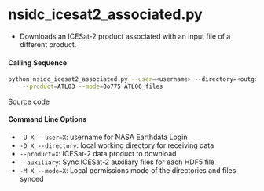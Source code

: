 nsidc_icesat2_associated.py
=================================

 - Downloads an ICESat-2 product associated with an input file of a different product.  

#### Calling Sequence
```bash
python nsidc_icesat2_associated.py --user=<username> --directory=<outgoing> \
	--product=ATL03 --mode=0o775 ATL06_files
```
[Source code](https://github.com/tsutterley/read-ICESat-2/blob/master/nsidc_icesat2_associated.py)  

#### Command Line Options
 - `-U X`, `--user=X`: username for NASA Earthdata Login  
 - `-D X`, `--directory`: local working directory for receiving data  
 - `--product=X`: ICESat-2 data product to download  
 - `--auxiliary`: Sync ICESat-2 auxiliary files for each HDF5 file  
 - `-M X`, `--mode=X`: Local permissions mode of the directories and files synced  
